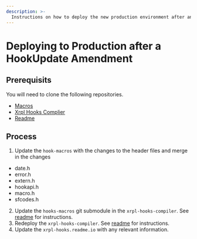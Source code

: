 ```yaml
---
description: >-
  Instructions on how to deploy the new production environment after any changes to the hook api or a `HookUpdate` amendment.
---
```


# Deploying to Production after a HookUpdate Amendment

## Prerequisits

You will need to clone the following repositories.

- [Macros](https://github.com/XRPLF/hook-macros)
- [Xrpl Hooks Complier](https://github.com/XRPLF/xrpl-hooks-compiler)
- [Readme](https://xrpl-hooks.readme.io/)

## Process

1. Update the `hook-macros` with the changes to the header files and merge in the changes

- date.h
- error.h
- extern.h
- hookapi.h
- macro.h
- sfcodes.h

2. Update the `hooks-macros` git submodule in the `xrpl-hooks-compiler`. See [readme](https://github.com/XRPLF/xrpl-hooks-compiler/blob/master/c2wasm-api/README.md) for instructions.
4. Redeploy the `xrpl-hooks-compiler`. See [readme](https://github.com/XRPLF/xrpl-hooks-compiler/blob/master/README.md#developing-c2wasm-api-without-building-all-the-binaries) for instructions.
3. Update the `xrpl-hooks.readme.io` with any relevant information.